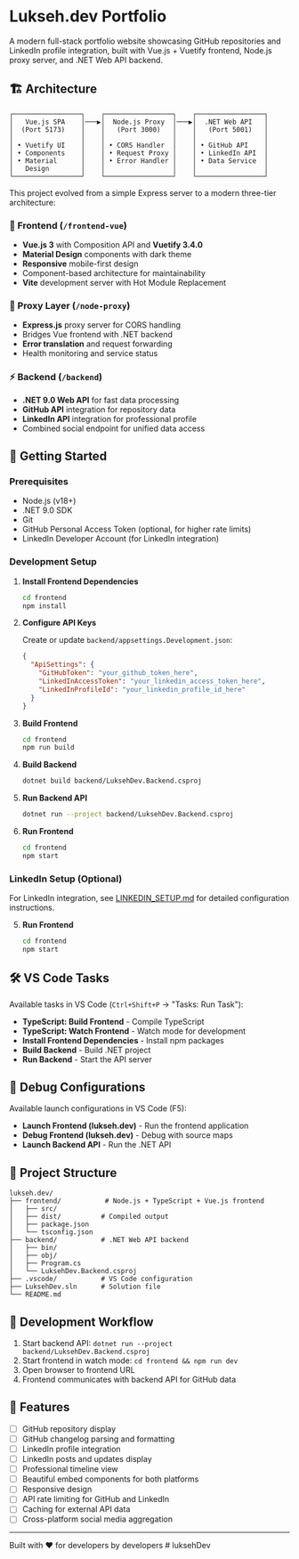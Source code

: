 # Lukseh.dev Portfolio

A modern full-stack portfolio website showcasing GitHub repositories and LinkedIn profile integration, built with Vue.js + Vuetify frontend, Node.js proxy server, and .NET Web API backend.

## 🏗️ Architecture

```
┌─────────────────┐    ┌─────────────────┐    ┌─────────────────┐
│   Vue.js SPA    │───▶│  Node.js Proxy  │───▶│  .NET Web API   │
│  (Port 5173)    │    │   (Port 3000)   │    │   (Port 5001)   │
│                 │    │                 │    │                 │
│ • Vuetify UI    │    │ • CORS Handler  │    │ • GitHub API    │
│ • Components    │    │ • Request Proxy │    │ • LinkedIn API  │
│ • Material      │    │ • Error Handler │    │ • Data Service  │
│   Design        │    │                 │    │                 │
└─────────────────┘    └─────────────────┘    └─────────────────┘
```

This project evolved from a simple Express server to a modern three-tier architecture:

### 🎨 Frontend (`/frontend-vue`)
- **Vue.js 3** with Composition API and **Vuetify 3.4.0**
- **Material Design** components with dark theme
- **Responsive** mobile-first design
- Component-based architecture for maintainability
- **Vite** development server with Hot Module Replacement

### 🔄 Proxy Layer (`/node-proxy`)
- **Express.js** proxy server for CORS handling
- Bridges Vue frontend with .NET backend
- **Error translation** and request forwarding
- Health monitoring and service status

### ⚡ Backend (`/backend`)
- **.NET 9.0 Web API** for fast data processing
- **GitHub API** integration for repository data
- **LinkedIn API** integration for professional profile
- Combined social endpoint for unified data access

## 🚀 Getting Started

### Prerequisites
- Node.js (v18+)
- .NET 9.0 SDK
- Git
- GitHub Personal Access Token (optional, for higher rate limits)
- LinkedIn Developer Account (for LinkedIn integration)

### Development Setup

1. **Install Frontend Dependencies**
   ```bash
   cd frontend
   npm install
   ```

2. **Configure API Keys**
   
   Create or update `backend/appsettings.Development.json`:
   ```json
   {
     "ApiSettings": {
       "GitHubToken": "your_github_token_here",
       "LinkedInAccessToken": "your_linkedin_access_token_here",
       "LinkedInProfileId": "your_linkedin_profile_id_here"
     }
   }
   ```

3. **Build Frontend**
   ```bash
   cd frontend
   npm run build
   ```

4. **Build Backend**
   ```bash
   dotnet build backend/LuksehDev.Backend.csproj
   ```

5. **Run Backend API**
   ```bash
   dotnet run --project backend/LuksehDev.Backend.csproj
   ```

6. **Run Frontend**
   ```bash
   cd frontend
   npm start
   ```

### LinkedIn Setup (Optional)
For LinkedIn integration, see [LINKEDIN_SETUP.md](./LINKEDIN_SETUP.md) for detailed configuration instructions.

5. **Run Frontend**
   ```bash
   cd frontend
   npm start
   ```

## 🛠️ VS Code Tasks

Available tasks in VS Code (`Ctrl+Shift+P` → "Tasks: Run Task"):

- **TypeScript: Build Frontend** - Compile TypeScript
- **TypeScript: Watch Frontend** - Watch mode for development
- **Install Frontend Dependencies** - Install npm packages
- **Build Backend** - Build .NET project
- **Run Backend** - Start the API server

## 🐛 Debug Configurations

Available launch configurations in VS Code (F5):

- **Launch Frontend (lukseh.dev)** - Run the frontend application
- **Debug Frontend (lukseh.dev)** - Debug with source maps
- **Launch Backend API** - Run the .NET API

## 📁 Project Structure

```
lukseh.dev/
├── frontend/           # Node.js + TypeScript + Vue.js frontend
│   ├── src/           
│   ├── dist/          # Compiled output
│   ├── package.json
│   └── tsconfig.json
├── backend/           # .NET Web API backend
│   ├── bin/
│   ├── obj/
│   ├── Program.cs
│   └── LuksehDev.Backend.csproj
├── .vscode/           # VS Code configuration
├── LuksehDev.sln      # Solution file
└── README.md
```

## 🔧 Development Workflow

1. Start backend API: `dotnet run --project backend/LuksehDev.Backend.csproj`
2. Start frontend in watch mode: `cd frontend && npm run dev`
3. Open browser to frontend URL
4. Frontend communicates with backend API for GitHub data

## 📝 Features

- [ ] GitHub repository display
- [ ] GitHub changelog parsing and formatting
- [ ] LinkedIn profile integration
- [ ] LinkedIn posts and updates display
- [ ] Professional timeline view
- [ ] Beautiful embed components for both platforms
- [ ] Responsive design
- [ ] API rate limiting for GitHub and LinkedIn
- [ ] Caching for external API data
- [ ] Cross-platform social media aggregation

---

Built with ❤️ for developers by developers
#   l u k s e h D e v  
 